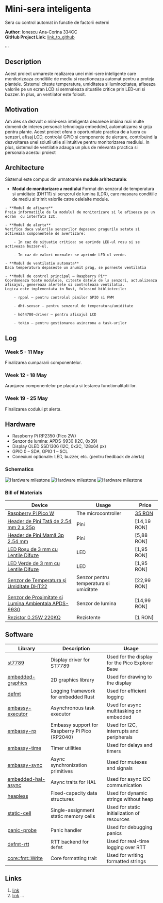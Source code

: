 # Mini-sera inteligenta


Sera cu control automat in functie de factorii externi

**Author**: Ionescu Ana-Corina 334CC \
**GitHub Project Link**: [link_to_github](https://github.com/UPB-PMRust-Students/proiect-Corina0408)

:::

## Description

Acest proiect urmareste realizarea unei mini-sere inteligente care monitorizeaza conditiile de
mediu si reactioneaza automat pentru a proteja plantele. Sistemul citeste temperatura, umiditatea
si luminozitatea, afiseaza valorile pe un ecran LCD si semnaleaza situatiile critice prin LED-uri si
buzzer. In plus, un ventilator este folosit.

## Motivation

Am ales sa dezvolt o mini-sera inteligenta deoarece imbina mai multe domenii de interes personal: tehnologia embedded, automatizarea si grija pentru plante. Acest proiect ofera o oportunitate practica de a lucra cu senzori, afisaj LCD, controlul GPIO si componente de alertare, contribuind la dezvoltarea unei solutii utile si intuitive pentru monitorizarea mediului. In plus, sistemul de ventilatie adauga un plus de relevanta practica si personala acestui proiect

## Architecture 

Sistemul este compus din urmatoarele **module arhitecturale**:

   - **Modul de monitorizare a mediului** 
    Format din senzorul de temperatura si umiditate (DHT11) si senzorul de lumina (LDR), care masoara conditiile de mediu si trimit valorile catre celelalte module.

    - **Modul de afisare**
    Preia informatiile de la modulul de monitorizare si le afiseaza pe un ecran  cu interfata I2C.

    - **Modul de alerta**
    Verifica daca valorile senzorilor depasesc pragurile setate si activeaza componentele de avertizare:

        - In caz de situatie critica: se aprinde LED-ul rosu si se activeaza buzzer-ul.

        - In caz de valori normale: se aprinde LED-ul verde.

    - **Modul de ventilatie automata**
    Daca temperatura depaseste un anumit prag, se porneste ventilatia

    - **Modul de control principal – Raspberry Pi**
    Coordoneaza toate modulele, citeste datele de la senzori, actualizeaza afisajul, genereaza alertele si controleaza ventilatia.
    Logica este implementata in Rust, folosind bibliotecile:

        - rppal – pentru controlul pinilor GPIO si PWM

        - dht-sensor – pentru senzorul de temperatura/umiditate

        - hd44780-driver – pentru afisajul LCD

        - tokio – pentru gestionarea asincrona a task-urilor

## Log

<!-- write your progress here every week -->

### Week 5 - 11 May
Finalizarea cumpararii componentelor.

### Week 12 - 18 May
Aranjarea componentelor pe placuta si testarea functionalitatii lor.

### Week 19 - 25 May
Finalizarea codului pt alerta.

## Hardware
- Raspberry Pi RP2350 (Pico 2W)
- Senzor de lumina: APDS-9930 (I2C, 0x39)
- Display OLED SSD1306 (I2C, 0x3C, 128x64 px)
- GPIO 0 – SDA, GPIO 1 – SCL
- Conexiuni optionale: LED, buzzer, etc. (pentru feedback de alerta)


### Schematics

![Hardware milestone](schema_pm.svg)
![Hardware milestone](poza1.webp)
![Hardware milestone](poza2.webp)

### Bill of Materials

<!-- Fill out this table with all the hardware components that you might need.

The format is 
```
| [Device](link://to/device) | This is used ... | [price](link://to/store) |

```

-->

| Device | Usage | Price |
|--------|--------|-------|
| [Raspberry Pi Pico W](https://www.raspberrypi.com/documentation/microcontrollers/raspberry-pi-pico.html) | The microcontroller | [35 RON](https://www.optimusdigital.ro/en/raspberry-pi-boards/12394-raspberry-pi-pico-w.html) |
| [Header de Pini Tată de 2.54 mm 2 x 25p](https://www.optimusdigital.ro/ro/componente-electronice-headere-de-pini/8446-header-de-pini-tata-de-254-mm-2-x-25p.html?search_query=Header+de+Pini+Tata+de+2.54+mm+2+x+25p&results=1) | Pini | [14,19 RON]
| [Header de Pini Mamă 3p 2.54 mm](https://www.optimusdigital.ro/ro/componente-electronice-headere-de-pini/4145-header-de-pini-mama-3p-254-mm.html?search_query=Header+de+Pini+Mama+3p+2.54+mm&results=68) | Pini | [5,88 RON]
| [LED Roșu de 3 mm cu Lentile Difuze](https://www.optimusdigital.ro/ro/cautare?controller=search&orderby=position&orderway=desc&search_query=LED+Ro%C8%99u+de+3+mm+cu+Lentile+Difuze+&submit_search=) | LED | [1,95 RON]
| [LED Verde de 3 mm cu Lentile Difuze](https://www.optimusdigital.ro/ro/cautare?controller=search&orderby=position&orderway=desc&search_query=+%09LED+Verde+de+3+mm+cu+Lentile+Difuze+&submit_search=) | LED | [1,95 RON]
| [Senzor de Temperatura și Umiditate DHT22](https://www.optimusdigital.ro/ro/senzori-senzori-de-temperatura/1199-senzor-de-temperatura-i-umiditate-dht22.html?search_query=Senzor+de+Temperatura+%C8%99i+Umiditate+DHT22+&results=6) | Senzor pentru temperatura si umiditate | [22,99 RON]
| [Senzor de Proximitate si Lumina Ambientala APDS-9930](https://www.optimusdigital.ro/ro/senzori-altele/1690-senzor-de-proximitate-si-lumina-ambientala-apds-9930.html?search_query=Senzor+de+Proximitate+si+Lumina+Ambientala+APDS-9930+&results=1) | Senzor de lumina | [14,99 RON]
| [Rezistor 0.25W 220KΩ](https://www.optimusdigital.ro/ro/componente-electronice-rezistoare/856-rezistor-025w-220k.html?search_query=Rezistor+0.25W+220K%CE%A9+&results=2) | Rezistente | [1 RON]

## Software

| Library | Description | Usage |
|---------|-------------|-------|
| [st7789](https://github.com/almindor/st7789) | Display driver for ST7789 | Used for the display for the Pico Explorer Base |
| [embedded-graphics](https://github.com/embedded-graphics/embedded-graphics) | 2D graphics library | Used for drawing to the display |
| [defmt](https://github.com/knurling-rs/defmt) | Logging framework for embedded Rust | Used for efficient logging |
| [embassy-executor](https://github.com/embassy-rs/embassy) | Asynchronous task executor | Used for async multitasking on embedded |
| [embassy-rp](https://github.com/embassy-rs/embassy) | Embassy support for Raspberry Pi Pico (RP2040) | Used for I2C, interrupts and peripherals |
| [embassy-time](https://github.com/embassy-rs/embassy) | Timer utilities | Used for delays and timers |
| [embassy-sync](https://github.com/embassy-rs/embassy) | Async synchronization primitives | Used for mutexes and signals |
| [embedded-hal-async](https://github.com/embassy-rs/embedded-hal-async) | Async traits for HAL | Used for async I2C communication |
| [heapless](https://github.com/japaric/heapless) | Fixed-capacity data structures | Used for dynamic strings without heap |
| [static-cell](https://github.com/embassy-rs/static-cell) | Single-assignment static memory cells | Used for static initialization of resources |
| [panic-probe](https://github.com/knurling-rs/panic-probe) | Panic handler | Used for debugging panics |
| [defmt-rtt](https://github.com/knurling-rs/defmt) | RTT backend for `defmt` | Used for real-time logging over RTT |
| [core::fmt::Write](https://doc.rust-lang.org/core/fmt/trait.Write.html) | Core formatting trait | Used for writing formatted strings |

## Links

<!-- Add a few links that inspired you and that you think you will use for your project -->

1. [link](https://example.com)
2. [link](https://example3.com)
...
